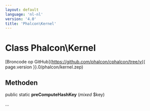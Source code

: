 ```yaml
---
layout: default
language: 'nl-nl'
version: '4.0'
title: 'Phalcon\Kernel'
---
```


# Class **Phalcon\Kernel**

[Broncode op GitHub](https://github.com/phalcon/cphalcon/tree/v{{ page.version }}.0/phalcon/kernel.zep)

## Methoden

public static **preComputeHashKey** (*mixed* $key)

...